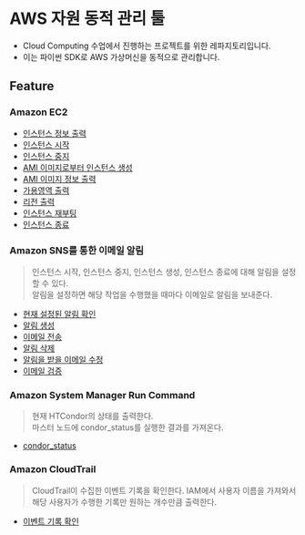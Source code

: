# AWS 자원 동적 관리 툴
- Cloud Computing 수업에서 진행하는 프로젝트를 위한 레파지토리입니다.
- 이는 파이썬 SDK로 AWS 가상머신을 동적으로 관리합니다.

## Feature

### Amazon EC2
- [인스턴스 정보 출력](https://github.com/Ohjiwoo-lab/cloud-project/blob/main/Instance.py#L10)
- [인스턴스 시작](https://github.com/Ohjiwoo-lab/cloud-project/blob/main/Instance.py#L29)
- [인스턴스 중지](https://github.com/Ohjiwoo-lab/cloud-project/blob/main/Instance.py#L68)
- [AMI 이미지로부터 인스턴스 생성](https://github.com/Ohjiwoo-lab/cloud-project/blob/main/Instance.py#L107)
- [AMI 이미지 정보 출력](https://github.com/Ohjiwoo-lab/cloud-project/blob/main/Instance.py#L132)
- [가용영역 출력](https://github.com/Ohjiwoo-lab/cloud-project/blob/main/Instance.py#L148)
- [리전 출력](https://github.com/Ohjiwoo-lab/cloud-project/blob/main/Instance.py#L166)
- [인스턴스 재부팅](https://github.com/Ohjiwoo-lab/cloud-project/blob/main/Instance.py#L183)
- [인스턴스 종료](https://github.com/Ohjiwoo-lab/cloud-project/blob/main/Instance.py#L202)

### Amazon SNS를 통한 이메일 알림
> 인스턴스 시작, 인스턴스 중지, 인스턴스 생성, 인스턴스 종료에 대해 알림을 설정할 수 있다.   
> 알림을 설정하면 해당 작업을 수행했을 때마다 이메일로 알림을 보내준다.

- [현재 설정된 알림 확인](https://github.com/Ohjiwoo-lab/cloud-project/blob/main/Alarm.py#L11)
- [알림 생성](https://github.com/Ohjiwoo-lab/cloud-project/blob/main/Alarm.py#L41)
- [이메일 전송](https://github.com/Ohjiwoo-lab/cloud-project/blob/main/Alarm.py#L101)
- [알림 삭제](https://github.com/Ohjiwoo-lab/cloud-project/blob/main/Alarm.py#L118)
- [알림을 받을 이메일 수정](https://github.com/Ohjiwoo-lab/cloud-project/blob/main/Alarm.py#L151)
- [이메일 검증](https://github.com/Ohjiwoo-lab/cloud-project/blob/main/Alarm.py#L226)

### Amazon System Manager Run Command
> 현재 HTCondor의 상태를 출력한다.   
> 마스터 노드에 condor_status를 실행한 결과를 가져온다.

- [condor_status](https://github.com/Ohjiwoo-lab/cloud-project/blob/main/Condor.py#L11)

### Amazon CloudTrail
> CloudTrail이 수집한 이벤트 기록을 확인한다.
> IAM에서 사용자 이름을 가져와서 해당 사용자가 수행한 기록만 원하는 개수만큼 출력한다.
- [이벤트 기록 확인](https://github.com/Ohjiwoo-lab/cloud-project/blob/main/Trail.py#L10)